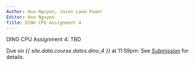 ```yaml
---
Author: Hoa Nguyen, Jason Lowe-Power
Editor: Hoa Nguyen
Title: DINO CPU Assignment 4
---
```


DINO CPU Assignment 4: TBD

Due on *{{ site.data.course.dates.dino_4 }}* at 11:59pm: See [Submission](#submission) for details.

